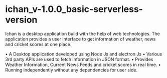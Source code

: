 # ichan_v-1.0.0_basic-serverless-version
Ichan is a desktop application build with the help of web technologies. The application provides a user interface to get information of weather, news and cricket scores at one place.

•	A Desktop application developed using Node Js and electron Js 
•	Various 3rd party APIs are used to fetch information in JSON format.
•	Provides Weather Information, Current News Feeds and cricket scores in real time.
•	Running independently without any dependencies for user side.







